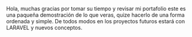 Hola, muchas gracias por tomar su tiempo y revisar mi portafolio este es una paqueña demostración de lo que veras, quize hacerlo de una forma ordenada y simple. De todos modos en los proyectos futuros estará con LARAVEL y nuevos conceptos.
